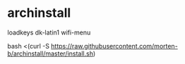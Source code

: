 # archinstall

loadkeys dk-latin1
wifi-menu

bash <(curl -S https://raw.githubusercontent.com/morten-b/archinstall/master/install.sh)
